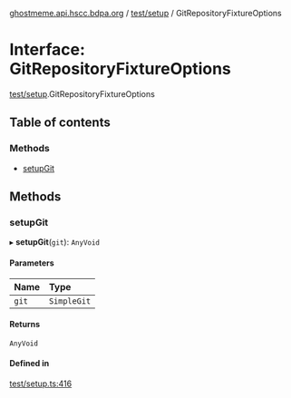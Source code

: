 [ghostmeme.api.hscc.bdpa.org][1] / [test/setup][2] / GitRepositoryFixtureOptions

# Interface: GitRepositoryFixtureOptions

[test/setup][2].GitRepositoryFixtureOptions

## Table of contents

### Methods

- [setupGit][3]

## Methods

### setupGit

▸ **setupGit**(`git`): `AnyVoid`

#### Parameters

| Name  | Type        |
| :---- | :---------- |
| `git` | `SimpleGit` |

#### Returns

`AnyVoid`

#### Defined in

[test/setup.ts:416][4]

[1]: ../README.md
[2]: ../modules/test_setup.md
[3]: test_setup.GitRepositoryFixtureOptions.md#setupgit
[4]:
  https://github.com/nhscc/ghostmeme.api.hscc.bdpa.org/blob/ed30678/test/setup.ts#L416
